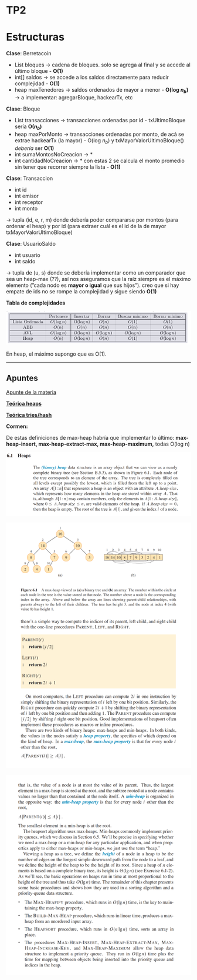 # TP2

# **Estructuras**

**Clase**: Berretacoin
-  List<Bloque> bloques → cadena de bloques. solo se agrega al final y se accede al último bloque - **O(1)**
- int[] saldos → se accede a los saldos directamente para reducir complejidad - **O(1)**
- heap<UsuarioSaldo> maxTenedores → saldos ordenados de mayor a menor - **O(log $n_b$)**
→ a implementar: agregarBloque, hackearTx, etc

**Clase**: Bloque
- List<Transaccion> transacciones → transacciones ordenadas por id - txUltimoBloque sería **O($n_b$)**
- heap<Transaccion> maxPorMonto → transacciones ordenadas por monto, de acá se extrae hackearTx (la mayor) - O(log $n_b$) y txMayorValorUltimoBloque() *debería* ser **O(1)**
- int sumaMontosNoCreacion → *
- int cantidadNoCreacion → * con estas 2 se calcula el monto promedio sin tener que recorrer siempre la lista - **O(1)**

**Clase**: Transaccion
- int id
- int emisor
- int receptor
- int monto

→ tupla (id, e, r, m) donde debería poder compararse por montos (para ordenar el heap) y por id (para extraer cuál es el id de la de mayor txMayorValorUltimoBloque)

**Clase**: UsuarioSaldo
- int usuario
- int saldo

→ tupla de (u, s) donde se debería implementar como un comparador que sea un heap-max (??), así nos aseguramos que la raíz siempre es el máximo elemento (”cada nodo es **mayor o igual** que sus hijos”). creo que si hay empate de ids no se rompe la complejidad y sigue siendo **O(1)**

**Tabla de complejidades**

![image.png](image.png)

En heap, el máximo supongo que es O(1).

---

## Apuntes

[Apunte de la materia](https://github.com/blatth/uba-algo2/blob/main/Apuntes/AEDGen.pdf)

[**Teórica heaps**](https://github.com/blatth/uba-algo2/blob/main/Teoricas/Teorica9.pdf)

[**Teórica tries/hash**](https://github.com/blatth/uba-algo2/blob/main/Teoricas/Teorica10.pdf)

**Cormen:**

De estas definiciones de max-heap habría que implementar lo último: **max-heap-insert, max-heap-extract-max, max-heap-maximum,** todas O(log n)

![image.png](image%201.png)

![image.png](image%202.png)

![image.png](image%203.png)